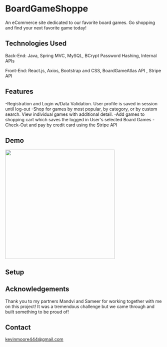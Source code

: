 # BoardGameShoppe
An eCommerce site dedicated to our favorite board games. Go shopping and find your next favorite game today!


## Technologies Used
Back-End:
Java, Spring MVC, MySQL, BCrypt Password Hashing, Internal APIs

Front-End:
React.js, Axios, Bootstrap and CSS, BoardGameAtlas API , Stripe API


## Features
-Registration and Login w/Data Validation. User profile is saved in session until log-out
-Shop for games by most popular, by category, or by custom search. View individual games with additional detail. 
-Add games to shopping cart which saves the logged in User's selected Board Games
-Check-Out and pay by credit card using the Stripe API


## Demo
<img src="https://user-images.githubusercontent.com/116651957/227974796-7741a621-9150-4a9c-ab26-400701d4d976.gif" width="350" height="350"/>



## Setup


## Acknowledgements
Thank you to my partners Mandvi and Sameer for working together with me on this project! It was a tremendous challenge but we came through and built something to be proud of!

## Contact
kevinmoore444@gmail.com


